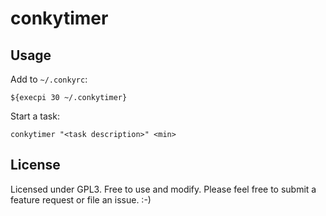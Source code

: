 # conkytimer

## Usage
Add to `~/.conkyrc`:
```
${execpi 30 ~/.conkytimer}
```

Start a task: 
```
conkytimer "<task description>" <min>
```

## License
Licensed under GPL3. Free to use and modify. Please feel free to submit a feature request or file an issue. :-)